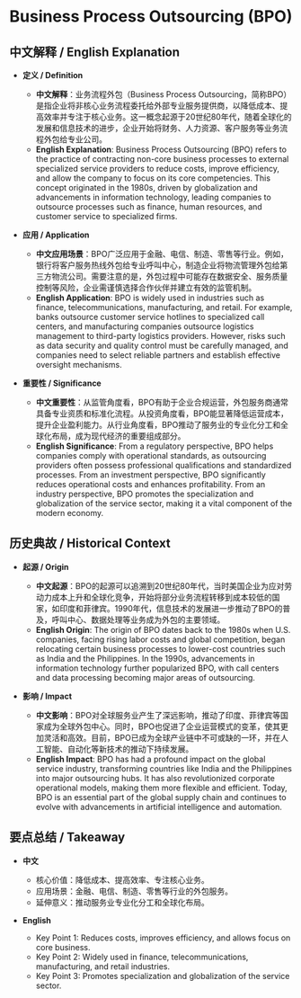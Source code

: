# Business Process Outsourcing (BPO)

## 中文解释 / English Explanation

* **定义 / Definition**  
  - **中文解释**：业务流程外包（Business Process Outsourcing，简称BPO）是指企业将非核心业务流程委托给外部专业服务提供商，以降低成本、提高效率并专注于核心业务。这一概念起源于20世纪80年代，随着全球化的发展和信息技术的进步，企业开始将财务、人力资源、客户服务等业务流程外包给专业公司。  
  - **English Explanation**: Business Process Outsourcing (BPO) refers to the practice of contracting non-core business processes to external specialized service providers to reduce costs, improve efficiency, and allow the company to focus on its core competencies. This concept originated in the 1980s, driven by globalization and advancements in information technology, leading companies to outsource processes such as finance, human resources, and customer service to specialized firms.

* **应用 / Application**  
  - **中文应用场景**：BPO广泛应用于金融、电信、制造、零售等行业。例如，银行将客户服务热线外包给专业呼叫中心，制造企业将物流管理外包给第三方物流公司。需要注意的是，外包过程中可能存在数据安全、服务质量控制等风险，企业需谨慎选择合作伙伴并建立有效的监管机制。  
  - **English Application**: BPO is widely used in industries such as finance, telecommunications, manufacturing, and retail. For example, banks outsource customer service hotlines to specialized call centers, and manufacturing companies outsource logistics management to third-party logistics providers. However, risks such as data security and quality control must be carefully managed, and companies need to select reliable partners and establish effective oversight mechanisms.

* **重要性 / Significance**  
  - **中文重要性**：从监管角度看，BPO有助于企业合规运营，外包服务商通常具备专业资质和标准化流程。从投资角度看，BPO能显著降低运营成本，提升企业盈利能力。从行业角度看，BPO推动了服务业的专业化分工和全球化布局，成为现代经济的重要组成部分。  
  - **English Significance**: From a regulatory perspective, BPO helps companies comply with operational standards, as outsourcing providers often possess professional qualifications and standardized processes. From an investment perspective, BPO significantly reduces operational costs and enhances profitability. From an industry perspective, BPO promotes the specialization and globalization of the service sector, making it a vital component of the modern economy.

## 历史典故 / Historical Context

* **起源 / Origin**  
  - **中文起源**：BPO的起源可以追溯到20世纪80年代，当时美国企业为应对劳动力成本上升和全球化竞争，开始将部分业务流程转移到成本较低的国家，如印度和菲律宾。1990年代，信息技术的发展进一步推动了BPO的普及，呼叫中心、数据处理等业务成为外包的主要领域。  
  - **English Origin**: The origin of BPO dates back to the 1980s when U.S. companies, facing rising labor costs and global competition, began relocating certain business processes to lower-cost countries such as India and the Philippines. In the 1990s, advancements in information technology further popularized BPO, with call centers and data processing becoming major areas of outsourcing.

* **影响 / Impact**  
  - **中文影响**：BPO对全球服务业产生了深远影响，推动了印度、菲律宾等国家成为全球外包中心。同时，BPO也促进了企业运营模式的变革，使其更加灵活和高效。目前，BPO已成为全球产业链中不可或缺的一环，并在人工智能、自动化等新技术的推动下持续发展。  
  - **English Impact**: BPO has had a profound impact on the global service industry, transforming countries like India and the Philippines into major outsourcing hubs. It has also revolutionized corporate operational models, making them more flexible and efficient. Today, BPO is an essential part of the global supply chain and continues to evolve with advancements in artificial intelligence and automation.

## 要点总结 / Takeaway

* **中文**  
  - 核心价值：降低成本、提高效率、专注核心业务。  
  - 应用场景：金融、电信、制造、零售等行业的外包服务。  
  - 延伸意义：推动服务业专业化分工和全球化布局。  

* **English**  
  - Key Point 1: Reduces costs, improves efficiency, and allows focus on core business.  
  - Key Point 2: Widely used in finance, telecommunications, manufacturing, and retail industries.  
  - Key Point 3: Promotes specialization and globalization of the service sector.